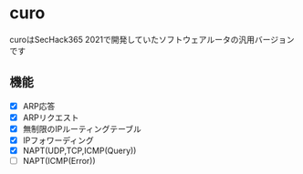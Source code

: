 # curo
curoはSecHack365 2021で開発していたソフトウェアルータの汎用バージョンです

## 機能
- [x] ARP応答
- [x] ARPリクエスト
- [x] 無制限のIPルーティングテーブル
- [x] IPフォワーディング
- [x] NAPT(UDP,TCP,ICMP(Query))
- [ ] NAPT(ICMP(Error))